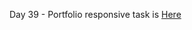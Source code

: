 Day 39 - Portfolio responsive task is [Here](https://github.com/aslamcodes/Intern100/tree/main/day%2038%20-%20HTML%20w%20CSS%20(5-6-24)/Task)
